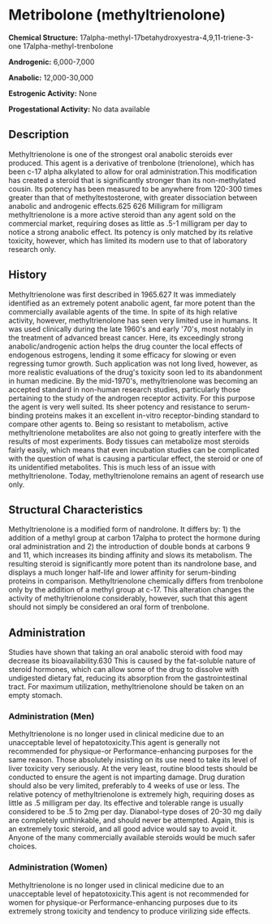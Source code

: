 # Metribolone (methyltrienolone)

**Chemical Structure:** 17alpha-methyl-17betahydroxyestra-4,9,11-triene-3-one 17alpha-methyl-trenbolone 

**Androgenic:** 6,000-7,000 

**Anabolic:** 12,000-30,000 

**Estrogenic Activity:** None 

**Progestational Activity:** No data available 

## Description 
Methyltrienolone is one of the strongest oral anabolic steroids ever produced. This agent is a derivative of trenbolone (trienolone), which has been c-17 alpha alkylated to allow for oral administration.This modification has created a steroid that is significantly stronger than its non-methylated cousin. Its potency has been measured to be anywhere from 120-300 times greater than that of methyltestosterone, with greater dissociation between anabolic and androgenic effects.625 626 Milligram for milligram methyltrienolone is a more active steroid than any agent sold on the commercial market, requiring doses as little as .5-1 milligram per day to notice a strong anabolic effect. Its potency is only matched by its relative toxicity, however, which has limited its modern use to that of laboratory research only. 

## History 
Methyltrienolone was first described in 1965.627 It was immediately identified as an extremely potent anabolic agent, far more potent than the commercially available agents of the time. In spite of its high relative activity, however, methyltrienolone has seen very limited use in humans. It was used clinically during the late 1960's and early '70's, most notably in the treatment of advanced breast cancer. Here, its exceedingly strong anabolic/androgenic action helps the drug counter the local effects of endogenous estrogens, lending it some efficacy for slowing or even regressing tumor growth. Such application was not long lived, however, as more realistic evaluations of the drug's toxicity soon led to its abandonment in human medicine. 
By the mid-1970's, methyltrienolone was becoming an accepted standard in non-human research studies, particularly those pertaining to the study of the androgen receptor activity. For this purpose the agent is very well suited. Its sheer potency and resistance to serum-binding proteins makes it an excellent in-vitro receptor-binding standard to compare other agents to. Being so resistant to metabolism, active methyltrienolone metabolites are also not going to greatly interfere with the results of most experiments. Body tissues can metabolize most steroids fairly easily, which means that even incubation studies can be complicated with the question of what is causing a particular effect, the steroid or one of its unidentified metabolites. This is much less of an issue with methyltrienolone. Today, methyltrienolone remains an agent of research use only. 

## Structural Characteristics 
Methyltrienolone is a modified form of nandrolone. It differs by: 1) the addition of a methyl group at carbon 17alpha to protect the hormone during oral administration and 2) the introduction of double bonds at carbons 9 and 11, which increases its binding affinity and slows its metabolism. The resulting steroid is significantly more potent than its nandrolone base, and displays a much longer half-life and lower affinity for serum-binding proteins in comparison. Methyltrienolone chemically differs from trenbolone only by the addition of a methyl group at c-17. This alteration changes the activity of methyltrienolone considerably, however, such that this agent should not simply be considered an oral form of trenbolone.

## Administration 
Studies have shown that taking an oral anabolic steroid with food may decrease its bioavailability.630 This is caused by the fat-soluble nature of steroid hormones, which can allow some of the drug to dissolve with undigested dietary fat, reducing its absorption from the gastrointestinal tract. For maximum utilization, methyltrienolone should be taken on an empty stomach. 

### Administration (Men) 
Methyltrienolone is no longer used in clinical medicine due to an unacceptable level of hepatotoxicity.This agent is generally not recommended for physique-or Performance-enhancing purposes for the same reason. Those absolutely insisting on its use need to take its level of liver toxicity very seriously. At the very least, routine blood tests should be conducted to ensure the agent is not imparting damage. Drug duration should also be very limited, preferably to 4 weeks of use or less. The relative potency of methyltrienolone is extremely high, requiring doses as little as .5 milligram per day. Its effective and tolerable range is usually considered to be .5 to 2mg per day. Dianabol-type doses of 20-30 mg daily are completely unthinkable, and should never be attempted. Again, this is an extremely toxic steroid, and all good advice would say to avoid it. Anyone of the many commercially available steroids would be much safer choices. 

### Administration (Women) 
Methyltrienolone is no longer used in clinical medicine due to an unacceptable level of hepatotoxicity.This agent is not recommended for women for physique-or Performance-enhancing purposes due to its extremely strong toxicity and tendency to produce virilizing side effects.